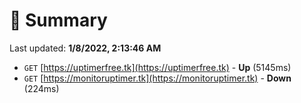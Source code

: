 # 📖 Summary
Last updated: **1/8/2022, 2:13:46 AM**

- `GET` [https://uptimerfree.tk](https://uptimerfree.tk) - **Up** (5145ms)
- `GET` [https://monitoruptimer.tk](https://monitoruptimer.tk) - **Down** (224ms)
